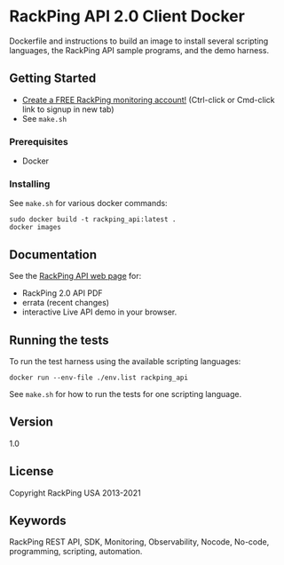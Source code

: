 # RackPing API 2.0 Client Docker

Dockerfile and instructions to build an image to install several scripting languages, the RackPing API sample programs, and the demo harness.

## Getting Started

* [Create a FREE RackPing monitoring account!](https://www.rackping.com/cgi-bin/signup.cgi) (Ctrl-click or Cmd-click link to signup in new tab)
* See `make.sh`

### Prerequisites

* Docker

### Installing

See `make.sh` for various docker commands:

```
sudo docker build -t rackping_api:latest .
docker images
```

## Documentation

See the [RackPing API web page](https://www.rackping.com/api.html) for:

* RackPing 2.0 API PDF
* errata (recent changes)
* interactive Live API demo in your browser.

## Running the tests

To run the test harness using the available scripting languages:

```
docker run --env-file ./env.list rackping_api
```

See `make.sh` for how to run the tests for one scripting language.

## Version

1.0

## License

Copyright RackPing USA 2013-2021

## Keywords

RackPing REST API, SDK, Monitoring, Observability, Nocode, No-code, programming, scripting, automation.

